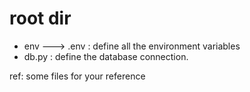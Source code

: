 # root dir

- env ---> .env : define all the environment variables
- db.py : define the database connection. 


ref: some files for your reference

